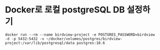 # Docker로 로컬 postgreSQL DB 설정하기

```shell script
docker run --rm --name birdview-project -e POSTGRES_PASSWORD=birdview -d -p 5432:5432 -v ~/docker/volumes/postgres/birdview-project:/var/lib/postgresql/data postgres:10.6
```